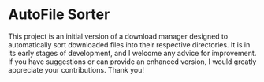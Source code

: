 <h1>AutoFile Sorter</h1>

This project is an initial version of a download manager designed to automatically sort downloaded files into their respective directories. It is in its early stages of development, and I welcome any advice for improvement. If you have suggestions or can provide an enhanced version, I would greatly appreciate your contributions. Thank you!
